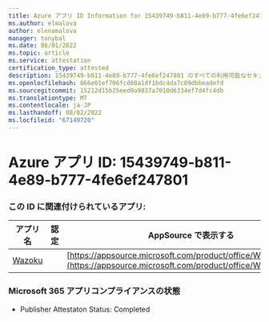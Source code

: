 ```yaml
---
title: Azure アプリ ID Information for 15439749-b811-4e89-b777-4fe6ef247801
ms.author: elmalova
author: elenamalova
manager: tonybal
ms.date: 08/01/2022
ms.topic: article
ms.service: attestation
certification_type: attested
description: 15439749-b811-4e89-b777-4fe6ef247801 のすべての利用可能なセキュリティとコンプライアンス情報。
ms.openlocfilehash: 866e01ef706fcd60a1df1bdc4da7c09dbbeadefd
ms.sourcegitcommit: 15212d15b25eed0a9837a7010d6334ef7d4fc4db
ms.translationtype: MT
ms.contentlocale: ja-JP
ms.lasthandoff: 08/02/2022
ms.locfileid: "67149720"
---
```

# <a name="azure-app-id-15439749-b811-4e89-b777-4fe6ef247801"></a>Azure アプリ ID: 15439749-b811-4e89-b777-4fe6ef247801


### <a name="apps-associated-with-this-id"></a>この ID に関連付けられているアプリ:
| **アプリ名** | **認定** | **AppSource で表示する** |
|--------------|---------------|-----------------------|
| [Wazoku](../forward/WA200003384.md) |  | [https://appsource.microsoft.com/product/office/WA200003384](https://appsource.microsoft.com/product/office/WA200003384) |

### <a name="microsoft-365-app-compliance-status"></a>Microsoft 365 アプリコンプライアンスの状態
- Publisher Attestaton Status: Completed

